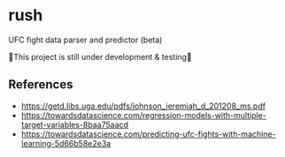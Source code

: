 # rush
UFC fight data parser and predictor (beta)

🚧This project is still under development & testing🚧

## References
- https://getd.libs.uga.edu/pdfs/johnson_jeremiah_d_201208_ms.pdf
- https://towardsdatascience.com/regression-models-with-multiple-target-variables-8baa75aacd
- https://towardsdatascience.com/predicting-ufc-fights-with-machine-learning-5d66b58e2e3a 
